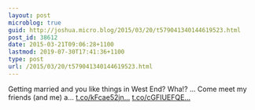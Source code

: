 ```yaml
---
layout: post
microblog: true
guid: http://joshua.micro.blog/2015/03/20/t579041340144619523.html
post_id: 38612
date: 2015-03-21T09:06:28+1100
lastmod: 2019-07-30T17:41:36+1100
type: post
url: /2015/03/20/t579041340144619523.html
---
```

Getting married and you like things in West End? Wha!? ... Come meet my friends (and me) a… [t.co/kFcae52jn...](http://t.co/kFcae52jnQ) [t.co/cGFIUEFQE...](http://t.co/cGFIUEFQES)
